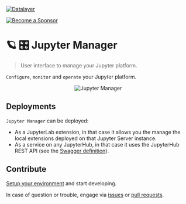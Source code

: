 [![Datalayer](https://assets.datalayer.tech/datalayer-25.svg)](https://datalayer.io)

[![Become a Sponsor](https://img.shields.io/static/v1?label=Become%20a%20Sponsor&message=%E2%9D%A4&logo=GitHub&style=flat&color=1ABC9C)](https://github.com/sponsors/datalayer)

# 🪐 🎛️ Jupyter Manager

> User interface to manage your Jupyter platform.

`Configure`, `monitor` and `operate` your Jupyter platform.

<div align="center" style="text-align: center">
  <img alt="Jupyter Manager" src="https://datalayer-jupyter-examples.s3.amazonaws.com/jupyter-manager-1.png?v=1" />
</div>

## Deployments

`Jupyter Manager` can be deployed:

- As a JupyterLab extension, in that case it allows you the manage the local extensions deployed on that Jupyter Server instance.
- As a service on any JupyterHub, in that case it uses the JupyterHub REST API (see the [Swagger definition](http://petstore.swagger.io?url=https://raw.githubusercontent.com/jupyterhub/jupyterhub/main/docs/source/_static/rest-api.yml#/default)).

## Contribute

[Setup your environment](https://jupyter-manager.datalayer.tech/docs/welcome/develop) and start developing.

In case of question or trouble, engage via [issues](https://github.com/datalayer/jupyter-manager/issues) or [pull requests](https://github.com/datalayer/jupyter-manager/pulls).
